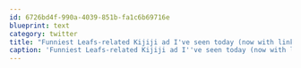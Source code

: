 ```yaml
---
id: 6726bd4f-990a-4039-851b-fa1c6b69716e
blueprint: text
category: twitter
title: "Funniest Leafs-related Kijiji ad I've seen today (now with link-ity goodness) ow.ly/l1EMK"
caption: 'Funniest Leafs-related Kijiji ad I''ve seen today (now with link-ity goodness) <a href="http://ow.ly/l1EMK" title="http://ow.ly/l1EMK" class="link link_untco">ow.ly/l1EMK</a>'
---
```

